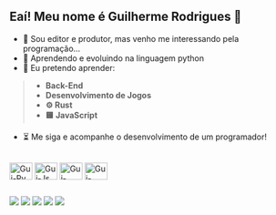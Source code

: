 ## Eaí! Meu nome é Guilherme Rodrigues 👋

- 🎥 Sou editor e produtor, mas venho me interessando pela programação...
- 🐍 Aprendendo e evoluindo na linguagem python
- 💼 Eu pretendo aprender:
>  - **Back-End**
>  - **Desenvolvimento de Jogos**
>  - **⚙ Rust**
>  - **🟨 JavaScript**
- ⏳ Me siga e acompanhe o desenvolvimento de um programador!

<div style="display: inline_block"><br>
  <img align="center" alt="Gui-Py" height="30" width="40" src="https://cdn.jsdelivr.net/gh/devicons/devicon/icons/python/python-original.svg">
  <img align="center" alt="Gui-Js" height="30" width="40" src="https://cdn.jsdelivr.net/gh/devicons/devicon/icons/javascript/javascript-plain.svg">
  <img align="center" alt="Gui-HTML" height="30" width="40" src="https://cdn.jsdelivr.net/gh/devicons/devicon/icons/html5/html5-plain.svg">
  <img align="center" alt="Gui-CSS" height="30" width="40" src="https://cdn.jsdelivr.net/gh/devicons/devicon/icons/css3/css3-plain.svg">
</div> 

##

<div> 
  <a href="https://www.youtube.com/channel/UCSmt238QLKfKzQfRsonKSow" target="_blank"><img src="https://img.shields.io/badge/YouTube-FF0000?style=for-the-badge&logo=youtube&logoColor=white" target="_blank"></a>
  <a href="https://www.instagram.com/guinzena/" target="_blank"><img src="https://img.shields.io/badge/-Instagram-%23E4405F?style=for-the-badge&logo=instagram&logoColor=white" target="_blank"></a>
 	<a href="https://www.twitch.tv/guinzena" target="_blank"><img src="https://img.shields.io/badge/Twitch-9146FF?style=for-the-badge&logo=twitch&logoColor=white" target="_blank"></a>
  <a href="https://www.linkedin.com/in/guilhermemirandarodrigues/" target="_blank"><img src="https://img.shields.io/badge/-LinkedIn-%230077B5?style=for-the-badge&logo=linkedin&logoColor=white" target="_blank"></a> 
 <a href = "https://steamcommunity.com/profiles/76561198206358432/"><img src="https://img.shields.io/badge/Steam-000000?style=for-the-badge&logo=steam&logoColor=white" target="_blank"></a>
  
</div>

